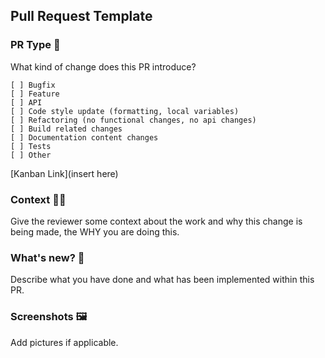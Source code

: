## Pull Request Template

### PR Type 🍏

What kind of change does this PR introduce?

```
[ ] Bugfix
[ ] Feature
[ ] API
[ ] Code style update (formatting, local variables)
[ ] Refactoring (no functional changes, no api changes)
[ ] Build related changes
[ ] Documentation content changes
[ ] Tests
[ ] Other
```

[Kanban Link](insert here)

### Context 🤷‍♀️

Give the reviewer some context about the work and why this change is being made, the WHY you are doing this.

### What's new? 👶

Describe what you have done and what has been implemented within this PR.

### Screenshots 🖼️

Add pictures if applicable.
